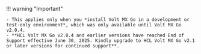 !!! warning "Important"

    - This applies only when you *install Volt MX Go in a development or test-only environment*, which was only available until Volt MX Go v2.0.4.
    - **HCL Volt MX Go v2.0.4 and earlier versions have reached End of Support effective June 30, 2025. Kindly upgrade to HCL Volt MX Go v2.1 or later versions for continued support**.

<!--!!!warning "Important"
    This is only applicable when you [install Volt MX Go to a development or test only environment](../tutorials/containerdeployment.md).-->